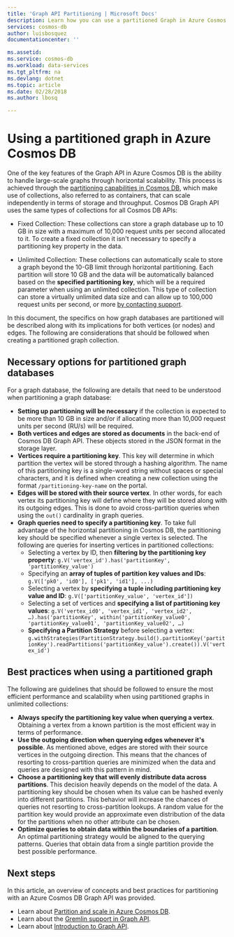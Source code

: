 ```yaml
---
title: 'Graph API Partitioning | Microsoft Docs'
description: Learn how you can use a partitioned Graph in Azure Cosmos DB.
services: cosmos-db
author: luisbosquez
documentationcenter: ''

ms.assetid: 
ms.service: cosmos-db
ms.workload: data-services
ms.tgt_pltfrm: na
ms.devlang: dotnet
ms.topic: article
ms.date: 02/28/2018
ms.author: lbosq

---
```

# Using a partitioned graph in Azure Cosmos DB

One of the key features of the Graph API in Azure Cosmos DB is the ability to handle large-scale graphs through horizontal scalability. This process is achieved through the [partitioning capabilities in Cosmos DB](partition-data.md#how-does-partitioning-work), which make use of collections, also referred to as containers, that can scale independently in terms of storage and throughput. Cosmos DB Graph API uses the same types of collections for all Cosmos DB APIs:

- Fixed Collection: These collections can store a graph database up to 10 GB in size with a maximum of 10,000 request units per second allocated to it. To create a fixed collection it isn't necessary to specify a partitioning key property in the data.

- Unlimited Collection: These collections can automatically scale to store a graph beyond the 10-GB limit through horizontal partitioning. Each partition will store 10 GB and the data will be automatically balanced based on the **specified partitioning key**, which will be a required parameter when using an unlimited collection. This type of collection can store a virtually unlimited data size and can allow up to 100,000 request units per second, or more [by contacting support](https://aka.ms/cosmosdbfeedback?subject=Cosmos%20DB%20More%20Throughput%20Request).

In this document, the specifics on how graph databases are partitioned will be described along with its implications for both vertices (or nodes) and edges. The following are considerations that should be followed when creating a partitioned graph collection.

## Necessary options for partitioned graph databases

For a graph database, the following are details that need to be understood when partitioning a graph database:
- **Setting up partitioning will be necessary** if the collection is expected to be more than 10 GB in size and/or if allocating more than 10,000 request units per second (RU/s) will be required.
- **Both vertices and edges are stored as documents** in the back-end of Cosmos DB Graph API. These objects stored in the JSON format in the storage layer.
- **Vertices require a partitioning key**. This key will determine in which partition the vertex will be stored through a hashing algorithm. The name of this partitioning key is a single-word string without spaces or special characters, and it is defined when creating a new collection using the format `/partitioning-key-name` on the portal.
- **Edges will be stored with their source vertex**. In other words, for each vertex its partitioning key will define where they will be stored along with its outgoing edges. This is done to avoid cross-partition queries when using the `out()` cardinality in graph queries.
- **Graph queries need to specify a partitioning key**. To take full advantage of the horizontal partitioning in Cosmos DB, the partitioning key should be specified whenever a single vertex is selected. The following are queries for inserting vertices in partitioned collections:
    - Selecting a vertex by ID, then **filtering by the partitioning key property**: 
        `g.V('vertex_id').has('partitionKey', 'partitionKey_value')`
    - Specifying an **array of tuples of partition key values and IDs**: 
        `g.V(['pk0', 'id0'], ['pk1', 'id1'], ...)`
    - Selecting a vertex by **specifying a tuple including partitioning key value and ID**: 
        `g.V(['partitionKey_value', 'vertex_id'])`
    - Selecting a set of vertices and **specifying a list of partitioning key values**: 
        `g.V('vertex_id0', 'vertex_id1', 'vertex_id2', …).has('partitionKey', within('partitionKey_value0', 'partitionKey_value01', 'partitionKey_value02', …)`
    - **Specifying a Partition Strategy** before selecting a vertex: 
        `g.withStrategies(PartitionStrategy.build().partitionKey('partitionKey').readPartitions('partitionKey_value').create()).V('vertex_id')`

## Best practices when using a partitioned graph

The following are guidelines that should be followed to ensure the most efficient performance and scalability when using partitioned graphs in unlimited collections:
- **Always specify the partitioning key value when querying a vertex**. Obtaining a vertex from a known partition is the most efficient way in terms of performance.
- **Use the outgoing direction when querying edges whenever it's possible**. As mentioned above, edges are stored with their source vertices in the outgoing direction. This means that the chances of resorting to cross-partition queries are minimized when the data and queries are designed with this pattern in mind.
- **Choose a partitioning key that will evenly distribute data across partitions**. This decision heavily depends on the model of the data. A partitioning key should be chosen when its value can be hashed evenly into different partitions. This behavior will increase the chances of queries not resorting to cross-partition lookups. A random value for the partition key would provide an approximate even distribution of the data for the partitions when no other attribute can be chosen.
- **Optimize queries to obtain data within the boundaries of a partition**. An optimal partitioning strategy would be aligned to the querying patterns. Queries that obtain data from a single partition provide the best possible performance.

## Next steps
In this article, an overview of concepts and best practices for partitioning with an Azure Cosmos DB Graph API was provided. 

* Learn about [Partition and scale in Azure Cosmos DB](partition-data.md).
* Learn about the [Gremlin support in Graph API](gremlin-support.md).
* Learn about [Introduction to Graph API](graph-introduction.md).
